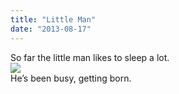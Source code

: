 ```yaml
---
title: "Little Man"
date: "2013-08-17"
---
```


So far the little man likes to sleep a lot.  
![](images/tumblr_inline_mrococFXfC1qlj3bd.jpg)  
He’s been busy, getting born.
